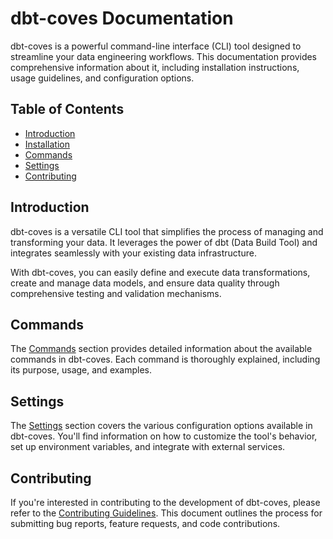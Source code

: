 # dbt-coves Documentation

dbt-coves is a powerful command-line interface (CLI) tool designed to streamline your data engineering workflows. This documentation provides comprehensive information about it, including installation instructions, usage guidelines, and configuration options.

## Table of Contents

- [Introduction](#introduction)
- [Installation](#installation)
- [Commands](#commands)
- [Settings](#settings)
- [Contributing](#contributing)

## Introduction

dbt-coves is a versatile CLI tool that simplifies the process of managing and transforming your data. It leverages the power of dbt (Data Build Tool) and integrates seamlessly with your existing data infrastructure.

With dbt-coves, you can easily define and execute data transformations, create and manage data models, and ensure data quality through comprehensive testing and validation mechanisms.

## Commands

The [Commands](Commands/) section provides detailed information about the available commands in dbt-coves. Each command is thoroughly explained, including its purpose, usage, and examples.

## Settings

The [Settings](settings.md) section covers the various configuration options available in dbt-coves. You'll find information on how to customize the tool's behavior, set up environment variables, and integrate with external services.

## Contributing

If you're interested in contributing to the development of dbt-coves, please refer to the [Contributing Guidelines](contributing.md). This document outlines the process for submitting bug reports, feature requests, and code contributions.
